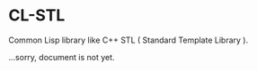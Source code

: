 # CL-STL
Common Lisp library like C++ STL ( Standard Template Library ).

...sorry, document is not yet.
